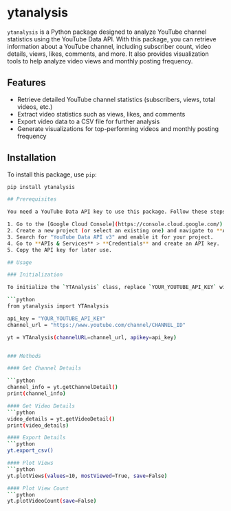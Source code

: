# ytanalysis

`ytanalysis` is a Python package designed to analyze YouTube channel statistics using the YouTube Data API. With this package, you can retrieve information about a YouTube channel, including subscriber count, video details, views, likes, comments, and more. It also provides visualization tools to help analyze video views and monthly posting frequency.

## Features

- Retrieve detailed YouTube channel statistics (subscribers, views, total videos, etc.)
- Extract video statistics such as views, likes, and comments
- Export video data to a CSV file for further analysis
- Generate visualizations for top-performing videos and monthly posting frequency

## Installation

To install this package, use `pip`:

```bash
pip install ytanalysis

## Prerequisites

You need a YouTube Data API key to use this package. Follow these steps to obtain one:

1. Go to the [Google Cloud Console](https://console.cloud.google.com/).
2. Create a new project (or select an existing one) and navigate to **APIs & Services** > **Library**.
3. Search for "YouTube Data API v3" and enable it for your project.
4. Go to **APIs & Services** > **Credentials** and create an API key.
5. Copy the API key for later use.

## Usage

### Initialization

To initialize the `YTAnalysis` class, replace `YOUR_YOUTUBE_API_KEY` with your actual API key and `CHANNEL_URL` with the YouTube channel URL you want to analyze:

```python
from ytanalysis import YTAnalysis

api_key = "YOUR_YOUTUBE_API_KEY"
channel_url = "https://www.youtube.com/channel/CHANNEL_ID"

yt = YTAnalysis(channelURL=channel_url, apikey=api_key)


### Methods

#### Get Channel Details

```python
channel_info = yt.getChannelDetail()
print(channel_info)

#### Get Video Details
```python
video_details = yt.getVideoDetail()
print(video_details)

#### Export Details
```python
yt.export_csv()

#### Plot Views
```python
yt.plotViews(values=10, mostViewed=True, save=False)

#### Plot View Count
```python
yt.plotVideoCount(save=False)

